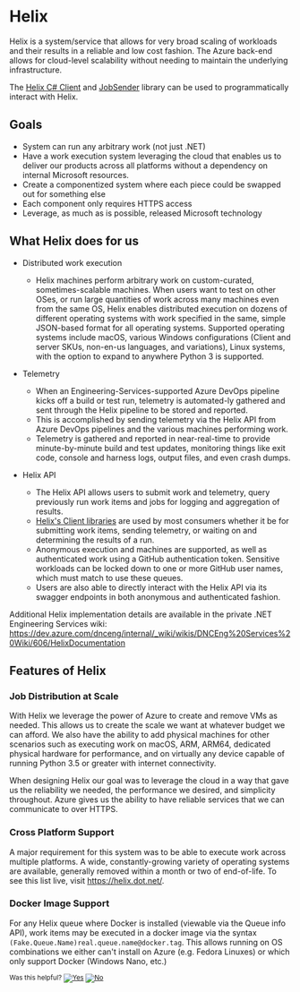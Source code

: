 # Helix

Helix is a system/service that allows for very broad scaling of workloads and their results in a reliable and low cost fashion. The Azure back-end allows for cloud-level scalability without needing to maintain the underlying infrastructure.

The [Helix C# Client](/src/Microsoft.DotNet.Helix/Client/CSharp) and [JobSender](/src/Microsoft.DotNet.Helix/JobSender) library can be used to programmatically interact with Helix.

## Goals

* System can run any arbitrary work (not just .NET)
* Have a work execution system leveraging the cloud that enables us to deliver our products across all platforms without a dependency on internal Microsoft resources.
* Create a componentized system where each piece could be swapped out for something else
* Each component only requires HTTPS access
* Leverage, as much as is possible, released Microsoft technology

## What Helix does for us

- Distributed work execution

	- Helix machines perform arbitrary work on custom-curated, sometimes-scalable machines. When users want to test on other OSes, or run large quantities of work across many machines even from the same OS, Helix enables distributed execution on dozens of different operating systems with work specified in the same, simple JSON-based format for all operating systems. Supported operating systems include macOS, various Windows configurations (Client and server SKUs, non-en-us languages, and variations), Linux systems, with the option to expand to anywhere Python 3 is supported.

- Telemetry

    - When an Engineering-Services-supported Azure DevOps pipeline kicks off a build or test run, telemetry is automated-ly gathered and sent through the Helix pipeline to be stored and reported. 
    - This is accomplished by sending telemetry via the Helix API from Azure DevOps pipelines and the various machines performing work.
    - Telemetry is gathered and reported in near-real-time to provide minute-by-minute build and test updates, monitoring things like exit code, console and harness logs, output files, and even crash dumps.   

- Helix API

	- The Helix API allows users to submit work and telemetry, query previously run work items and jobs for logging and aggregation of results.
	- [Helix's Client libraries](/src/Microsoft.DotNet.Helix) are used by most consumers whether it be for submitting work items, sending telemetry, or waiting on and determining the results of a run.
	- Anonymous execution and machines are supported, as well as authenticated work using a GitHub authentication token. Sensitive workloads can be locked down to one or more GitHub user names, which must match to use these queues. 
	- Users are also able to directly interact with the Helix API via its swagger endpoints in both anonymous and authenticated fashion.

Additional Helix implementation details are available in the private .NET Engineering Services wiki: https://dev.azure.com/dnceng/internal/_wiki/wikis/DNCEng%20Services%20Wiki/606/HelixDocumentation

## Features of Helix

### Job Distribution at Scale
With Helix we leverage the power of Azure to create and remove VMs as needed.  This allows us to create the scale we want at whatever budget we can afford.  We also have the ability to add physical machines for other scenarios such as executing work on macOS, ARM, ARM64, dedicated physical hardware for performance, and on virtually any device capable of running Python 3.5 or greater with internet connectivity.

When designing Helix our goal was to leverage the cloud in a way that gave us the reliability we needed, the performance we desired, and simplicity throughout. Azure gives us the ability to have reliable services that we can communicate to over HTTPS.

### Cross Platform Support
A major requirement for this system was to be able to execute work across multiple platforms.  A wide, constantly-growing variety of operating systems are available, generally removed within a month or two of end-of-life.  To see this list live, visit <https://helix.dot.net/>.

### Docker Image Support
For any Helix queue where Docker is installed (viewable via the Queue info API), work items may be executed in a docker image via the syntax `(Fake.Queue.Name)real.queue.name@docker.tag`.  This allows running on OS combinations we either can't install on Azure (e.g. Fedora Linuxes) or which only support Docker (Windows Nano, etc.)


<!-- Begin Generated Content: Doc Feedback -->
<sub>Was this helpful? [![Yes](https://helix.dot.net/f/ip/5?p=Documentation%5CHelix.md)](https://helix.dot.net/f/p/5?p=Documentation%5CHelix.md) [![No](https://helix.dot.net/f/in)](https://helix.dot.net/f/n/5?p=Documentation%5CHelix.md)</sub>
<!-- End Generated Content-->
